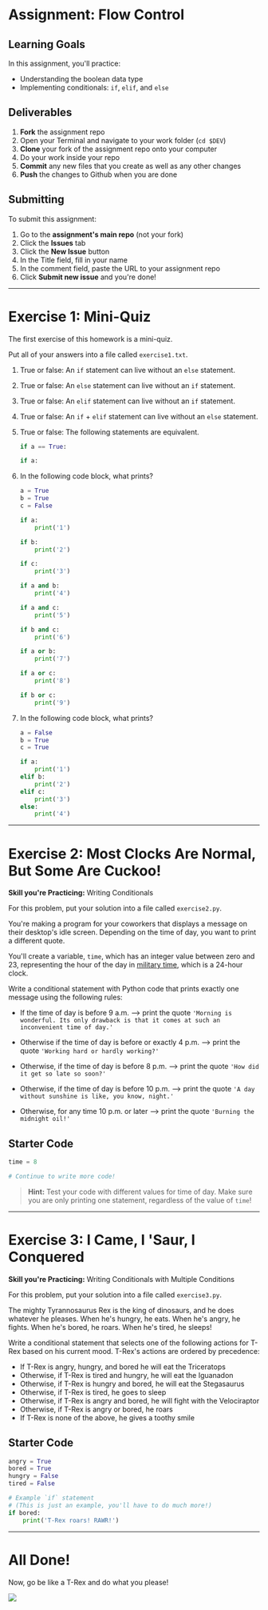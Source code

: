 # Assignment: Flow Control

## Learning Goals

In this assignment, you'll practice:

* Understanding the boolean data type
* Implementing conditionals: `if`, `elif`, and `else`

## Deliverables

1. **Fork** the assignment repo
1. Open your Terminal and navigate to your work folder (`cd $DEV`)
1. **Clone** your fork of the assignment repo onto your computer
1. Do your work inside your repo
1. **Commit** any new files that you create as well as any other changes
1. **Push** the changes to Github when you are done

## Submitting

To submit this assignment:

1. Go to the **assignment's main repo** (not your fork)
1. Click the **Issues** tab
1. Click the **New Issue** button
1. In the Title field, fill in your name
1. In the comment field, paste the URL to your assignment repo
1. Click **Submit new issue** and you're done!

---

# Exercise 1: Mini-Quiz

The first exercise of this homework is a mini-quiz.

Put all of your answers into a file called `exercise1.txt`.

1. True or false: An `if` statement can live without an `else` statement.

1. True or false: An `else` statement can live without an `if` statement.

1. True or false: An `elif` statement can live without an `if` statement.

1. True or false: An `if` + `elif` statement can live without an `else` statement.

1. True or false: The following statements are equivalent.

   ```python
   if a == True:
   ```

   ```python
   if a:
   ```

1. In the following code block, what prints?

   ```python
   a = True
   b = True
   c = False

   if a:
       print('1')

   if b:
       print('2')

   if c:
       print('3')

   if a and b:
       print('4')

   if a and c:
       print('5')

   if b and c:
       print('6')

   if a or b:
       print('7')

   if a or c:
       print('8')

   if b or c:
       print('9')
   ```

1. In the following code block, what prints?

   ```python
   a = False
   b = True
   c = True

   if a:
       print('1')
   elif b:
       print('2')
   elif c:
       print('3')
   else:
       print('4')
   ```

---

# Exercise 2: Most Clocks Are Normal, But Some Are Cuckoo!

**Skill you're Practicing:** Writing Conditionals

For this problem, put your solution into a file called `exercise2.py`.

You're making a program for your coworkers that displays a message on their desktop's idle screen. Depending on the time of day, you want to print a different quote.

You'll create a variable, `time`, which has an integer value between zero and 23, representing the hour of the day in [military time](https://www.thebalancecareers.com/military-time-3356971), which is a 24-hour clock.

Write a conditional statement with Python code that prints exactly one message using the following rules:

* If the time of day is before 9 a.m. --> print the quote `'Morning is wonderful. Its only drawback is that it comes at such an inconvenient time of day.'`

* Otherwise if the time of day is before or exactly 4 p.m. --> print the quote `'Working hard or hardly working?'`

* Otherwise, if the time of day is before 8 p.m. --> print the quote `'How did it get so late so soon?'`

* Otherwise, if the time of day is before 10 p.m. --> print the quote `'A day without sunshine is like, you know, night.'`

* Otherwise, for any time 10 p.m. or later --> print the quote `'Burning the midnight oil!'`

## Starter Code

```python
time = 8

# Continue to write more code!
```

> **Hint:** Test your code with different values for time of day. Make sure you are only printing one statement, regardless of the value of `time`!

---

# Exercise 3: I Came, I 'Saur, I Conquered

**Skill you're Practicing:** Writing Conditionals with Multiple Conditions

For this problem, put your solution into a file called `exercise3.py`.

The mighty Tyrannosaurus Rex is the king of dinosaurs, and he does whatever he pleases. When he's hungry, he eats. When he's angry, he fights. When he's bored, he roars. When he's tired, he sleeps!

Write a conditional statement that selects one of the following actions for T-Rex based on his current mood. T-Rex's actions are ordered by precedence:

* If T-Rex is angry, hungry, and bored he will eat the Triceratops
* Otherwise, if T-Rex is tired and hungry, he will eat the Iguanadon
* Otherwise, if T-Rex is hungry and bored, he will eat the Stegasaurus
* Otherwise, if T-Rex is tired, he goes to sleep
* Otherwise, if T-Rex is angry and bored, he will fight with the Velociraptor
* Otherwise, if T-Rex is angry or bored, he roars
* If T-Rex is none of the above, he gives a toothy smile

## Starter Code

```python
angry = True
bored = True
hungry = False
tired = False

# Example `if` statement
# (This is just an example, you'll have to do much more!)
if bored:
    print('T-Rex roars! RAWR!')
```

---

# All Done!

Now, go be like a T-Rex and do what you please!

![](https://media.giphy.com/media/1NFXnqVxzGr6w/giphy.gif)
